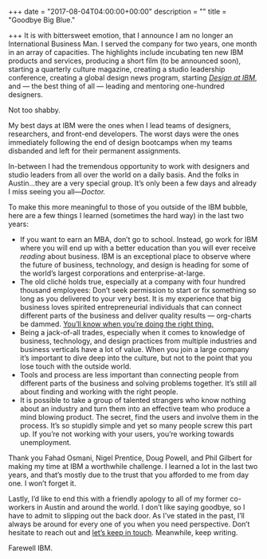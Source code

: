 +++
date = "2017-08-04T04:00:00+00:00"
description = ""
title = "Goodbye Big Blue."

+++
It is with bittersweet emotion, that I announce I am no longer an International Business Man. I served the company for two years, one month in an array of capacities. The highlights include incubating ten new IBM products and services, producing a short film (to be announced soon), starting a quarterly culture magazine, creating a studio leadership conference, creating a global design news program, starting [_Design at IBM_](https://medium.com/design-ibm), and — the best thing of all — leading and mentoring one-hundred designers.

Not too shabby.

My best days at IBM were the ones when I lead teams of designers, researchers, and front-end developers. The worst days were the ones immediately following the end of design bootcamps when my teams disbanded and left for their permanent assignments.

In-between I had the tremendous opportunity to work with designers and studio leaders from all over the world on a daily basis. And the folks in Austin…they are a very special group. It’s only been a few days and already I miss seeing you all—_Doctor._

To make this more meaningful to those of you outside of the IBM bubble, here are a few things I learned (sometimes the hard way) in the last two years:

* If you want to earn an MBA, don’t go to school. Instead, go work for IBM where you will end up with a better education than you will ever receive _reading_ about business. IBM is an exceptional place to observe where the future of business, technology, and design is heading for some of the world’s largest corporations and enterprise-at-large.
* The old cliché holds true, especially at a company with four hundred thousand employees: Don’t seek permission to start or fix something so long as you delivered to your very best. It is my experience that big business loves spirited entrepreneurial individuals that can connect different parts of the business and deliver quality results — org-charts be dammed. [You’ll know when you’re doing the right thing.](https://www.fastcompany.com/40447254/3-signs-youre-a-high-performer-at-work-even-when-your-boss-doesnt-tell-you)
* Being a jack-of-all trades, especially when it comes to knowledge of business, technology, and design practices from multiple industries and business verticals have a lot of value. When you join a large company it’s important to dive deep into the culture, but not to the point that you lose touch with the outside world.
* Tools and process are less important than connecting people from different parts of the business and solving problems together. It’s still all about finding and working with the right people.
* It is possible to take a group of talented strangers who know nothing about an industry and turn them into an effective team who produce a mind blowing product. The secret, find the users and involve them in the process. It’s so stupidly simple and yet so many people screw this part up. If you’re not working with your users, you’re working towards unemployment.

Thank you Fahad Osmani, Nigel Prentice, Doug Powell, and Phil Gilbert for making my time at IBM a worthwhile challenge. I learned a lot in the last two years, and that’s mostly due to the trust that you afforded to me from day one. I won’t forget it.

Lastly, I’d like to end this with a friendly apology to all of my former co-workers in Austin and around the world. I don’t like saying goodbye, so I have to admit to slipping out the back door. As I’ve stated in the past, I’ll always be around for every one of you when you need perspective. Don’t hesitate to reach out and [let’s keep in touch](http://airbagindustries.com/contact.php). Meanwhile, keep writing.

Farewell IBM.